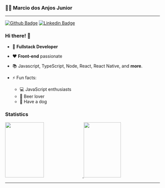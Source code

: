 ### 🤳🏽 Marcio dos Anjos Junior
---

[![Github Badge](https://img.shields.io/badge/-Github-000?style=flat-square&logo=Github&logoColor=white&link=https://github.com/marciodajr)](https://github.com/marciodajr)
[![Linkedin Badge](https://img.shields.io/badge/-LinkedIn-blue?style=flat-square&logo=Linkedin&logoColor=white&link=https://www.linkedin.com/in/marciodajr/)](https://www.linkedin.com/in/marciodajr/)

### Hi there! 👋

- 🧙 **Fullstack Developer**
- ❤️ **Front-end** passionate
- 📚 Javascript, TypeScript, Node, React, React Native, and **more**.

- ⚡ Fun facts: 
  - 💻 JavaScript enthusiasts 
  - 🍺 Beer lover 
  - 🐶 Have a dog

### Statistics

<div>
  <a href="https://github.com/marciodajr">
  <img height="180em" style="width: 50%; border:0; margin:0"  src="https://github-readme-stats.vercel.app/api/top-langs/?username=marciodajr&layout=compact&theme=chartreuse-dark"/>
    <img height="180em" style="width: 49%; border:0; margin: 0" src="https://github-readme-stats.vercel.app/api?username=marciodajr&show_icons=true&theme=chartreuse-dark&include_all_commits=true&count_private=true"/>
</div>
  

---
